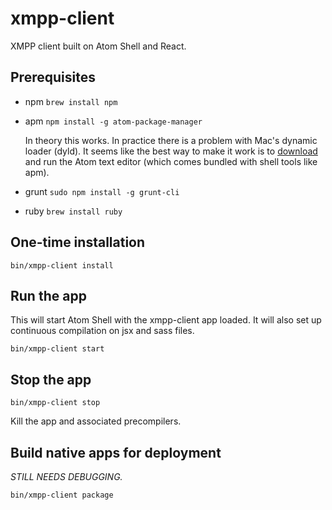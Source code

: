 # xmpp-client
XMPP client built on Atom Shell and React.


## Prerequisites

* npm `brew install npm`
* apm `npm install -g atom-package-manager`

    In theory this works.  In practice there is a problem with Mac's dynamic loader (dyld).  It seems
    like the best way to make it work is to [download](https://atom.io/download/mac) and run the Atom text editor (which comes bundled 
    with shell tools like apm).
    
* grunt `sudo npm install -g grunt-cli`
* ruby `brew install ruby`


## One-time installation

`bin/xmpp-client install`


## Run the app

This will start Atom Shell with the xmpp-client app loaded.  It will also set up continuous compilation on
jsx and sass files.

`bin/xmpp-client start`


## Stop the app

`bin/xmpp-client stop`

Kill the app and associated precompilers.


## Build native apps for deployment

*STILL NEEDS DEBUGGING.*

`bin/xmpp-client package`